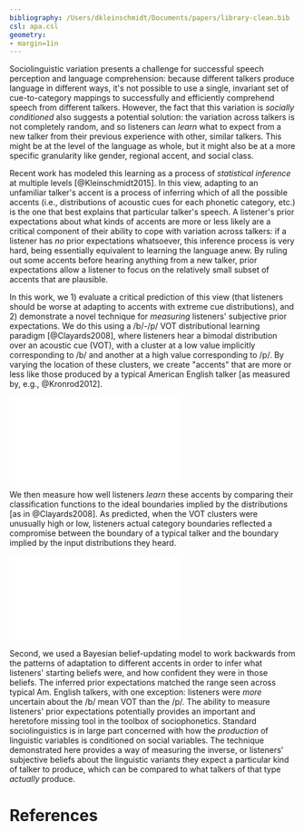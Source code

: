 ```yaml
---
bibliography: /Users/dkleinschmidt/Documents/papers/library-clean.bib
csl: apa.csl
geometry:
- margin=1in
---
```


<!-- For cutting: maybe can just say something like

listeners rely on their prior experience with many different talkers in order to quickly adapt to an unfamiliar talker. Formalized as a statistical inference process, where listeners try to infer which of all possible accents best explains a talker's speech. Prior experience is helpful because it narrows down the range of possibilities (or probabilities) that a listener needs to consider. We test a critical prediction of this view: when an unfamiliar talker's accent falls within the range of typical variation across talkers, listeners should adapt quickly and easily, but when it falls _outside_ that range, adaptation should be incomplete.  Specifically, it should reflect a compromise between listeners' prior expectations and the actual accent they hear. 

-->

Sociolinguistic variation presents a challenge for successful speech perception and language comprehension: because different talkers produce language in different ways, it's not possible to use a single, invariant set of cue-to-category mappings to successfully and efficiently comprehend speech from different talkers.  However, the fact that this variation is _socially conditioned_ also suggests a potential solution: the variation across talkers is not completely random, and so listeners can _learn_ what to expect from a new talker from their previous experience with other, similar talkers.  This might be at the level of the language as whole, but it might also be at a more specific granularity like gender, regional accent, and social class.

Recent work has modeled this learning as a process of _statistical inference_ at multiple levels [@Kleinschmidt2015].  In this view, adapting to an unfamiliar talker's accent is a process of inferring which of all the possible accents (i.e., distributions of acoustic cues for each phonetic category, etc.) is the one that best explains that particular talker's speech.  A listener's prior expectations about what kinds of accents are more or less likely are a critical component of their ability to cope with variation across talkers: if a listener has _no_ prior expectations whatsoever, this inference process is very hard, being essentially equivalent to learning the language anew.  By ruling out some accents before hearing anything from a new talker, prior expectations allow a listener to focus on the relatively small subset of accents that are plausible.

In this work, we 1) evaluate a critical prediction of this view (that listeners should be worse at adapting to accents with extreme cue distributions), and 2) demonstrate a novel technique for _measuring_ listeners' subjective prior expectations.  We do this using a /b/-/p/ VOT distributional learning paradigm [@Clayards2008], where listeners hear a bimodal distribution over an acoustic cue (VOT), with a cluster at a low value implicitly corresponding to /b/ and another at a high value corresponding to /p/.  By varying the location of these clusters, we create "accents" that are more or less like those produced by a typical American English talker [as measured by, e.g., @Kronrod2012].

![Listeners heard one of these five synthetic "accents", which differed only in the location of (implied) /b/ and /p/ clusters of VOTs (colored histograms).  These accents varied in how much like a typical English talkers' VOT distributions (dashed black lines). ](../nips_2015/kleinschmidt_infer_priors_files/figure-latex/input-vs-prior-stats-1.pdf)

We then measure how well listeners _learn_ these accents by comparing their classification functions to the ideal boundaries implied by the distributions [as in @Clayards2008].  As predicted, when the VOT clusters were unusually high or low, listeners actual category boundaries reflected a compromise between the boundary of a typical talker and the boundary implied by the input distributions they heard.

![After exposure to these accents, listeners' classification of VOT reflected a compromise between a typical talker's VOT distrbutions and the ones produced by the experimental talker: the subjects' classification boundaries fall between the dashed black lines (corresponding to the dashed black lines above) and the dashed colored lines (corresponding to the exposure talker histograms above). ](../nips_2015/kleinschmidt_infer_priors_files/figure-latex/supunsup-belief-updating-qualitative-1.pdf)

Second, we used a Bayesian belief-updating model to work backwards from the patterns of adaptation to different accents in order to infer what listeners' starting beliefs were, and how confident they were in those beliefs.  The inferred prior expectations matched the range seen across typical Am. English talkers, with one exception: listeners were _more_ uncertain about the /b/ mean VOT than the /p/.  The ability to measure listeners' prior expectations potentially provides an important and heretofore missing tool in the toolbox of sociophonetics.  Standard sociolinguistics is in large part concerned with how the _production_ of linguistic variables is conditioned on social variables.  The technique demonstrated here provides a way of measuring the inverse, or listeners' subjective beliefs about the linguistic variants they expect a particular kind of talker to produce, which can be compared to what talkers of that type _actually_ produce.

# References
